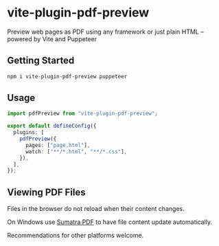 # vite-plugin-pdf-preview

Preview web pages as PDF using any framework or just plain HTML – powered by Vite and Puppeteer

## Getting Started

```sh
npm i vite-plugin-pdf-preview puppeteer
```

## Usage

```ts
import pdfPreview from "vite-plugin-pdf-preview";

export default defineConfig({
  plugins: [
    pdfPreview({
      pages: ["page.html"],
      watch: ["**/*.html", "**/*.css"],
    }),
  ],
});
```

## Viewing PDF Files

Files in the browser do not reload when their content changes.

On Windows use [Sumatra PDF](https://www.sumatrapdfreader.org/free-pdf-reader) to have file content update automatically.

Recommendations for other platforms welcome.
